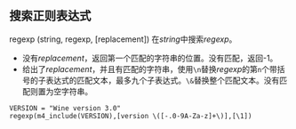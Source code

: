## 搜索正则表达式
regexp (string, regexp, [replacement])
在*string*中搜索*regexp*。

- 没有*replacement*，返回第一个匹配的字符串的位置。没有匹配，返回-1。
- 给出了*replacement*，并且有匹配的字符串，使用`\n`替换*regexp*的第`n`个带括号的子表达式的匹配文本，最多九个子表达式。`\&`替换整个匹配文本。没有匹配则置为空字符串。
```
VERSION = "Wine version 3.0"
regexp(m4_include(VERSION),[version \([-.0-9A-Za-z]+\)],[\1])
```
